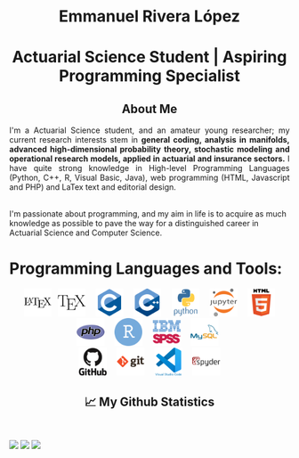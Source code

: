 <div id="header" align="center">
<h1>Emmanuel Rivera López</h1>
</div>
<div align="center">

</div>
  
</a>
<div id="header" align="center">
<h1>
<b> Actuarial Science Student | Aspiring Programming Specialist </b>
</h1>
</div>
<h2 align="center"> About Me </h2>
<p style="text-align: justify;">
I'm a Actuarial Science student, and an amateur young researcher; my current research interests stem in <b> general coding, analysis in manifolds, advanced high-dimensional probability theory, stochastic modeling and operational research models, applied in actuarial and insurance sectors.</b> I have quite strong knowledge in High-level Programming Languages (Python, C++, R, Visual Basic, Java), web programming (HTML, Javascript and PHP) and LaTex text and editorial design. <br><br>

I'm passionate about programming, and my aim in life is to acquire as much knowledge as possible to pave the way for a distinguished career in Actuarial Science and Computer Science.
</p>

# **Programming Languages and Tools:**
<div align = "center">
  <code><img src="https://github.com/devicons/devicon/blob/master/icons/latex/latex-original.svg" title="LaTex" alt="LaTex" width="50" height="50"/> </code>
  <code><img src="https://github.com/devicons/devicon/blob/master/icons/tex/tex-original.svg" title="Tex" alt="Tex" width="50" height="50"/> </code>
  <code> <img src="https://github.com/devicons/devicon/blob/master/icons/c/c-original.svg" title="C" alt="C" width="50" height="50"/> </code>
  <code> <img src="https://github.com/devicons/devicon/blob/master/icons/cplusplus/cplusplus-original.svg" title="CPlusPlus" alt="C++" width="50" height="50"/> </code>
  <code> <img src="https://github.com/devicons/devicon/blob/master/icons/python/python-original-wordmark.svg" title="Python" alt="Py" width="50" height="50"/> </code>
  <code> <img src="https://github.com/devicons/devicon/blob/master/icons/jupyter/jupyter-original-wordmark.svg" title="Jupyter Notebook" alt="JPYNB" width="50" height="50"/> </code>
  <code> <img src="https://github.com/devicons/devicon/blob/master/icons/html5/html5-original-wordmark.svg" title="HTML5" alt="HTML" width="50" height="50"/> </code>
  <code> <img src="https://github.com/devicons/devicon/blob/master/icons/php/php-original.svg" title="PHP" alt="PHP" width="50" height="50"/> </code>
  <code> <img src="https://github.com/devicons/devicon/blob/master/icons/rstudio/rstudio-original.svg" title="R" alt="R" width="50" height="50"/> </code>
  <code> <img src="https://github.com/devicons/devicon/blob/master/icons/spss/spss-original.svg" title="SPSS Statistics" alt="SPSS" width="50" height="50"/> </code>
  <code> <img src="https://github.com/devicons/devicon/blob/master/icons/mysql/mysql-original-wordmark.svg" title="mySQL" alt="SQL" width="50" height="50"/> </code> <br>
  <code> <img src="https://github.com/devicons/devicon/blob/master/icons/github/github-original-wordmark.svg" title="Github" alt="GitHub" width="50" height="50"/> </code> 
  <code> <img src="https://github.com/devicons/devicon/blob/master/icons/git/git-original-wordmark.svg" title="Git" alt="Git" width="50" height="50"/> </code>
  <code> <img src="https://github.com/devicons/devicon/blob/master/icons/vscode/vscode-original-wordmark.svg" title="Visual Studio Code" alt="VSCode" width="50" height="50"/> </code>
  <code> <img src="https://github.com/devicons/devicon/blob/master/icons/spyder/spyder-original-wordmark.svg" title="Spyder" alt="Spyder" width="50" height="50"/> </code>
</div>

<h2 align ="center">
📈 My Github Statistics 
</h2>
<br>

![](http://github-profile-summary-cards.vercel.app/api/cards/profile-details?username=RetroNumericMaster1929&theme=moonlight) 
![](http://github-profile-summary-cards.vercel.app/api/cards/repos-per-language?username=RetroNumericMaster1929&theme=moonlight) 
![](http://github-profile-summary-cards.vercel.app/api/cards/most-commit-language?username=RetroNumericMaster1929&theme=moonlight)
